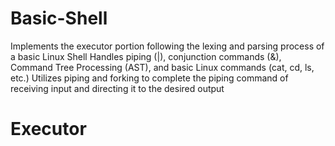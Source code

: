# Basic-Shell

Implements the executor portion following the lexing and parsing process of a basic Linux Shell
Handles piping (|), conjunction commands (&), Command Tree Processing (AST), and basic Linux commands (cat, cd, ls, etc.)
Utilizes piping and forking to complete the piping command of receiving input and directing it to the desired output

# Executor
